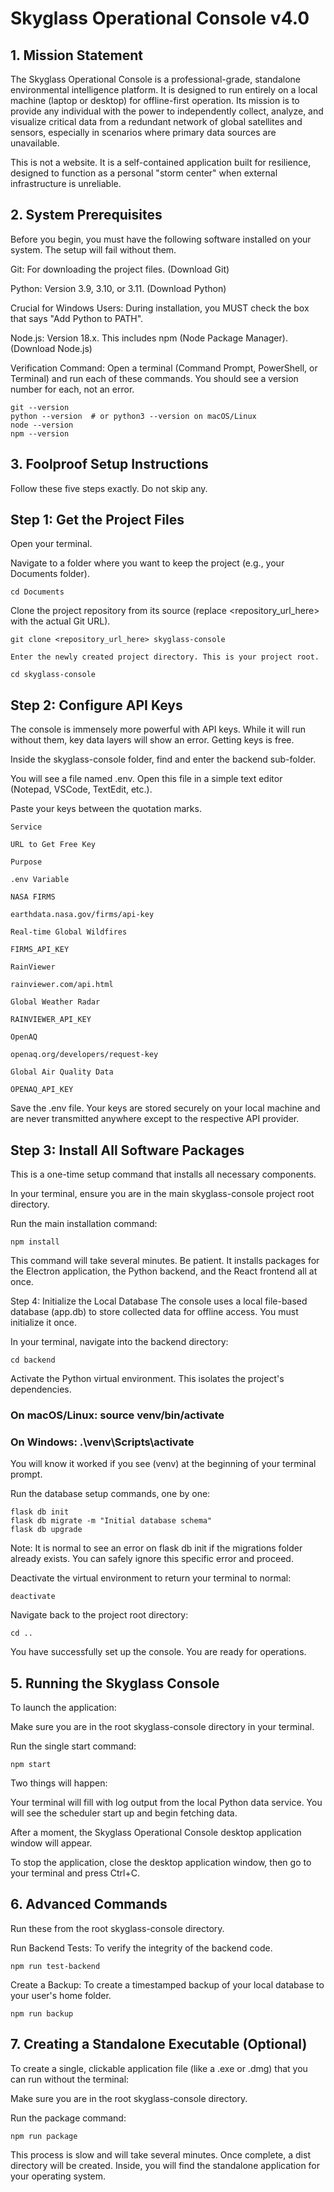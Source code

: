 # Skyglass Operational Console v4.0
## 1. Mission Statement
The Skyglass Operational Console is a professional-grade, standalone environmental intelligence platform. It is designed to run entirely on a local machine (laptop or desktop) for offline-first operation. Its mission is to provide any individual with the power to independently collect, analyze, and visualize critical data from a redundant network of global satellites and sensors, especially in scenarios where primary data sources are unavailable.

This is not a website. It is a self-contained application built for resilience, designed to function as a personal "storm center" when external infrastructure is unreliable.

## 2. System Prerequisites
Before you begin, you must have the following software installed on your system. The setup will fail without them.

Git: For downloading the project files. (Download Git)

Python: Version 3.9, 3.10, or 3.11. (Download Python)

Crucial for Windows Users: During installation, you MUST check the box that says "Add Python to PATH".

Node.js: Version 18.x. This includes npm (Node Package Manager). (Download Node.js)

Verification Command: Open a terminal (Command Prompt, PowerShell, or Terminal) and run each of these commands. You should see a version number for each, not an error.
```
git --version
python --version  # or python3 --version on macOS/Linux
node --version
npm --version
```
## 3. Foolproof Setup Instructions
Follow these five steps exactly. Do not skip any.

## Step 1: Get the Project Files
Open your terminal.

Navigate to a folder where you want to keep the project (e.g., your Documents folder).
```
cd Documents
```
Clone the project repository from its source (replace <repository_url_here> with the actual Git URL).
```
git clone <repository_url_here> skyglass-console

Enter the newly created project directory. This is your project root.

cd skyglass-console
```
## Step 2: Configure API Keys
The console is immensely more powerful with API keys. While it will run without them, key data layers will show an error. Getting keys is free.

Inside the skyglass-console folder, find and enter the backend sub-folder.

You will see a file named .env. Open this file in a simple text editor (Notepad, VSCode, TextEdit, etc.).

Paste your keys between the quotation marks.
```
Service

URL to Get Free Key

Purpose

.env Variable

NASA FIRMS

earthdata.nasa.gov/firms/api-key

Real-time Global Wildfires

FIRMS_API_KEY

RainViewer

rainviewer.com/api.html

Global Weather Radar

RAINVIEWER_API_KEY

OpenAQ

openaq.org/developers/request-key

Global Air Quality Data

OPENAQ_API_KEY
```
Save the .env file. Your keys are stored securely on your local machine and are never transmitted anywhere except to the respective API provider.

## Step 3: Install All Software Packages
This is a one-time setup command that installs all necessary components.

In your terminal, ensure you are in the main skyglass-console project root directory.

Run the main installation command:
```
npm install
```
This command will take several minutes. Be patient. It installs packages for the Electron application, the Python backend, and the React frontend all at once.

Step 4: Initialize the Local Database
The console uses a local file-based database (app.db) to store collected data for offline access. You must initialize it once.

In your terminal, navigate into the backend directory:
```
cd backend
```
Activate the Python virtual environment. This isolates the project's dependencies.

### On macOS/Linux: source venv/bin/activate

### On Windows: .\venv\Scripts\activate

You will know it worked if you see (venv) at the beginning of your terminal prompt.

Run the database setup commands, one by one:
```
flask db init
flask db migrate -m "Initial database schema"
flask db upgrade
```
Note: It is normal to see an error on flask db init if the migrations folder already exists. You can safely ignore this specific error and proceed.

Deactivate the virtual environment to return your terminal to normal:
```
deactivate
```
Navigate back to the project root directory:
```
cd ..
```
You have successfully set up the console. You are ready for operations.

## 5. Running the Skyglass Console
To launch the application:

Make sure you are in the root skyglass-console directory in your terminal.

Run the single start command:
```
npm start
```
Two things will happen:

Your terminal will fill with log output from the local Python data service. You will see the scheduler start up and begin fetching data.

After a moment, the Skyglass Operational Console desktop application window will appear.

To stop the application, close the desktop application window, then go to your terminal and press Ctrl+C.

## 6. Advanced Commands
Run these from the root skyglass-console directory.

Run Backend Tests: To verify the integrity of the backend code.
```
npm run test-backend
```
Create a Backup: To create a timestamped backup of your local database to your user's home folder.
```
npm run backup
```
## 7. Creating a Standalone Executable (Optional)
To create a single, clickable application file (like a .exe or .dmg) that you can run without the terminal:

Make sure you are in the root skyglass-console directory.

Run the package command:
```
npm run package
```
This process is slow and will take several minutes. Once complete, a dist directory will be created. Inside, you will find the standalone application for your operating system.
